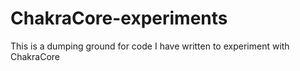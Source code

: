 # ChakraCore-experiments
This is a dumping ground for code I have written to experiment with ChakraCore

